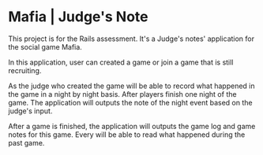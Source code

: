 # Mafia | Judge's Note

This project is for the Rails assessment.
It's a Judge's notes' application for the social game Mafia.

In this application, user can created a game or join a game that is still recruiting.

As the judge who created the game will be able to record what happened in the game in a night by night basis. After players finish one night of the game. The application will outputs the note of the night event based on the judge's input.

After a game is finished, the application will outputs the game log and game notes for this game. Every will be able to read what happened during the past game.